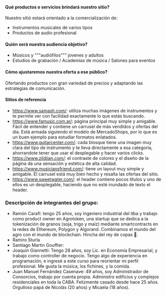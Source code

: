 #### Qué productos o servicios brindará nuestro sitio?
Nuestro sitió estará orientado a la comercialización de: 
- Instrumentos musicales de varios tipos 
- Productos de audio profesional

#### Quién será nuestra audiencia objetivo?
- Músicos y """audiófilos""" jovenes y adultos 
- Estudios de grabación / Academias de música / Salones para eventos

#### Cómo ajustaremos nuestra oferta a ese público?
Ofertando productos con gran variedad de precios y adaptando las estrategias de comunicación.

#### Sitios de referencia
- https://www.samash.com/: utiliza muchas imágenes de instrumentos y te permite ver con facilidad exactamente lo que estás buscando. 
- https://www.famusic.com.ar/: página principal muy simple y amigable. Fácil de entender y contiene un carrusel de más vendidos y ofertas del día. Está armada siguiendo el modelo de MercadoShops, por lo que es un buen ejemplo para estudiar formatos enlatados.  
- https://www.guitarcenter.com/: cada blosque tiene una imagen muy clara del tipo de instrumento y te lleva directamente a esa categoría, ahorrandote tener que usar el     desplegable y hacer varios clicks.
- https://www.zildjian.com/: el contraste de colores y el diseño de la página da una sensación y estética de alta calidad. 
- https://www.musiciansfriend.com/: tiene un layout muy simple y amigable. El carrusel está muy bien hecho y resalta las ofertas del sitio. 
- https://www.sweetwater.com/: el header contiene pocos títulos y uno de ellos es un desplegable, haciendo que no esté inundado de texto el header.


### Descripción de integrantes del grupo:

- Ramón Carafí: tengo 25 años, soy ingeniero industrial del itba y trabajo como product owner en Agrotoken, una startup que se dedica a la tokenización de granos (soja, trigo y maíz) mediante smartcontracts en la redes de Ethereum, Polygon y Algorand. Combinamos el mundo del agro con el mundo de blockchain. Hincha del rey de copas 👺.
- Ramiro Sturla
- Santiago Martin Gouffier:
- Joaquin Giannetti: Tengo 28 años, soy Lic. en Economía Empresarial, y trabajo como controller de negocio. Tengo algo de experiencia en programación, e ingresé a este curso para reorientar mi perfil profesional. Me gusta la música, los fichines, y la comida.  
- Juan Manuel Fernández Casenave: 49 años, soy Administrador de Consorcios, trabajo por cuenta propia. Administro edificios y complejos residenciales en toda la CABA. Felizmente casado desde hace 25 años. Orgulloso papá de Nicolás (20 años) y Micaela (18 años).
